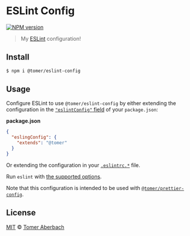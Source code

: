 # ESLint Config

[![NPM version](https://img.shields.io/npm/v/@tomer/eslint-config.svg)](https://www.npmjs.com/package/@tomer/eslint-config)

> My [ESLint](https://eslint.org) configuration!

## Install

```sh
$ npm i @tomer/eslint-config
```

## Usage

Configure ESLint to use `@tomer/eslint-config` by either extending the configuration in the [`"eslintConfig"` field](https://eslint.org/docs/developer-guide/shareable-configs#using-a-shareable-config) of your `package.json`:

**package.json**

```json
{
  "eslingConfig": {
    "extends": "@tomer"
  }
}
```

Or extending the configuration in your [`.eslintrc.*`](https://eslint.org/docs/user-guide/configuring#configuration-file-formats) file.

Run `eslint` with [the supported options](https://eslint.org/docs/user-guide/command-line-interface#options).

Note that this configuration is intended to be used with [`@tomer/prettier-config`](https://github.com/TomerAberbach/prettier-config).

## License

[MIT](https://github.com/TomerAberbach/eslint-config/blob/main/license) © [Tomer Aberbach](https://github.com/TomerAberbach)
